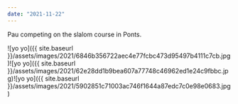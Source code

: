 ```yaml
---
date: "2021-11-22"
---
```


Pau competing on the slalom course in Ponts.

![yo yo]({{ site.baseurl }}/assets/images/2021/6846b356722aec4e77fcbc473d95497b4111c7cb.jpg)![yo yo]({{ site.baseurl }}/assets/images/2021/62e28dd1b9bea607a77748c46962ed1e24c9fbbc.jpg)![yo yo]({{ site.baseurl }}/assets/images/2021/5902851c71003ac746f1644a87edc7c0e98e0683.jpg)
